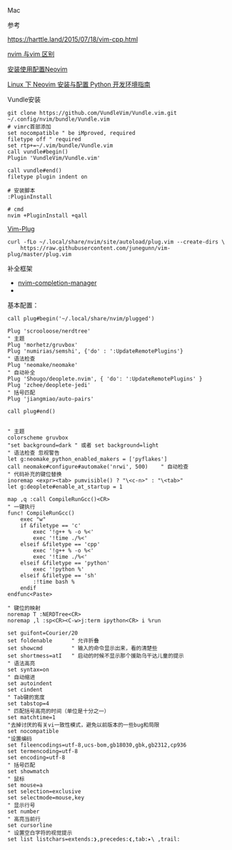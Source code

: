 Mac 

参考

https://harttle.land/2015/07/18/vim-cpp.html

[nvim 与vim 区别](https://www.jianshu.com/p/f2a208de7f59)

[安装使用配置Neovim](https://www.jianshu.com/p/c382222e5151)

[Linux 下 Neovim 安装与配置 Python 开发环境指南]([https://jdhao.github.io/2018/09/05/centos_nvim_install_use_guide/#%E6%9B%B4%E6%94%B9%E6%98%BE%E7%A4%BA%E5%AD%97%E4%BD%93-font](https://jdhao.github.io/2018/09/05/centos_nvim_install_use_guide/#更改显示字体-font))



Vundle安装

```shell
git clone https://github.com/VundleVim/Vundle.vim.git ~/.config/nvim/bundle/Vundle.vim
# vimrc首部添加
set nocompatible " be iMproved, required
filetype off " required
set rtp+=~/.vim/bundle/Vundle.vim
call vundle#begin()
Plugin 'VundleVim/Vundle.vim'

call vundle#end()
filetype plugin indent on

# 安装脚本
:PluginInstall

# cmd
nvim +PluginInstall +qall

```

[Vim-Plug](https://github.com/junegunn/vim-plug)

```shell
curl -fLo ~/.local/share/nvim/site/autoload/plug.vim --create-dirs \
    https://raw.githubusercontent.com/junegunn/vim-plug/master/plug.vim
```

补全框架

- [nvim-completion-manager](https://github.com/roxma/nvim-completion-manager)
- 

基本配置：

```shell
call plug#begin('~/.local/share/nvim/plugged')

Plug 'scrooloose/nerdtree'
" 主题
Plug 'morhetz/gruvbox'
Plug 'numirias/semshi', {'do' : ':UpdateRemotePlugins'}
" 语法检查
Plug 'neomake/neomake'
" 自动补全
Plug 'Shougo/deoplete.nvim', { 'do': ':UpdateRemotePlugins' }
Plug 'zchee/deoplete-jedi'
" 括号匹配
Plug 'jiangmiao/auto-pairs'

call plug#end()


" 主题
colorscheme gruvbox
"set background=dark " 或者 set background=light
" 语法检查 忽视警告
let g:neomake_python_enabled_makers = ['pyflakes']
call neomake#configure#automake('nrwi', 500)	" 自动检查
" 代码补充的键位替换
inoremap <expr><tab> pumvisible() ? "\<c-n>" : "\<tab>"
let g:deoplete#enable_at_startup = 1

map ,q :call CompileRunGcc()<CR>
" 一键执行
func! CompileRunGcc()
    exec "w"
    if &filetype == 'c'
        exec '!g++ % -o %<'
        exec '!time ./%<'
    elseif &filetype == 'cpp'
        exec '!g++ % -o %<'
        exec '!time ./%<'
    elseif &filetype == 'python'
        exec '!python %'
    elseif &filetype == 'sh'
        :!time bash %
    endif                                                                       
endfunc<Paste>

" 键位的映射
noremap T :NERDTree<CR>
noremap ,l :sp<CR><C-w>j:term ipython<CR> i %run 

set guifont=Courier/20
set foldenable      " 允许折叠  
set showcmd         " 输入的命令显示出来，看的清楚些 
set shortmess=atI   " 启动的时候不显示那个援助乌干达儿童的提示 
" 语法高亮
set syntax=on
" 自动缩进
set autoindent
set cindent
" Tab键的宽度
set tabstop=4
" 匹配括号高亮的时间（单位是十分之一）
set matchtime=1
"去掉讨厌的有关vi一致性模式，避免以前版本的一些bug和局限  
set nocompatible  
"设置编码
set fileencodings=utf-8,ucs-bom,gb18030,gbk,gb2312,cp936
set termencoding=utf-8
set encoding=utf-8
" 括号匹配
set showmatch
" 鼠标
set mouse=a
set selection=exclusive
set selectmode=mouse,key
" 显示行号
set number
" 高亮当前行
set cursorline
" 设置空白字符的视觉提示
set list listchars=extends:❯,precedes:❮,tab:▸\ ,trail:


```

